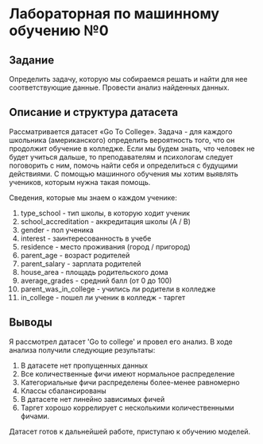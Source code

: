 # Лабораторная по машинному обучению №0

## Задание
Определить задачу, которую мы собираемся решать и найти для нее 
соответствующие данные. Провести анализ найденных данных.

## Описание и структура датасета

Рассматривается датасет «Go To College». Задача - для каждого школьника 
(американского) определить вероятность того, что он продолжит обучение в 
колледже. Если мы будем знать, что человек не будет учиться дальше, то 
преподавателям и психологам следует поговорить с ним, помочь найти себя и 
определиться с будущими действиями. С помощью машинного обучения мы 
хотим выявлять учеников, которым нужна такая помощь.

Сведения, которые мы знаем о каждом ученике:

1. type_school - тип школы, в которую ходит ученик
2. school_accreditation - аккредитация школы (A / B)
3. gender - пол ученика
4. interest - заинтересованность в учебе
5. residence - место проживания (город / пригород)
6. parent_age - возраст родителей
7. parent_salary - зарплата родителей
8. house_area - площадь родительского дома
9. average_grades - средний балл (от 0 до 100)
10. parent_was_in_college - учились ли родители в колледже
11. in_college - пошел ли ученик в колледж - таргет

## Выводы

Я рассмотрел датасет 'Go to college' и провел его анализ.
В ходе анализа получили следующие результаты:
1. В датасете нет пропущенных данных 
2. Все количественные фичи имеют нормальное распределение 
3. Категориальные фичи распределены более-менее равномерно 
4. Классы сбалансированы 
5. В датасете нет линейно зависимых фичей 
6. Таргет хорошо коррелирует с несколькими количественными фичами.

Датасет готов к дальнейшей работе, приступаю к обучению моделей.